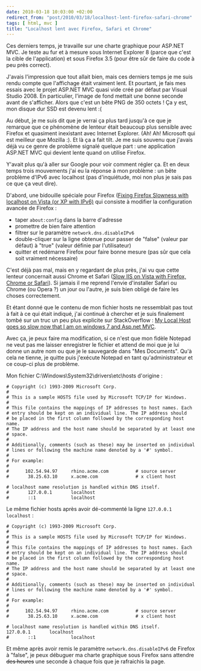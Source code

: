 ```yaml
---
date: 2010-03-18 10:03:00 +02:00
redirect_from: "post/2010/03/18/localhost-lent-firefox-safari-chrome"
tags: [ html, mvc ]
title: "Localhost lent avec Firefox, Safari et Chrome"
---
```


Ces derniers temps, je travaille sur une charte graphique pour ASP.NET MVC.
Je teste au fur et à mesure sous Internet Explorer 8 (parce que c'est la cible
de l'application) et sous Firefox 3.5 (pour être sûr de faire du code à peu
près correct).

J'avais l'impression que tout allait bien, mais ces derniers temps je me
suis rendu compte que l'affichage était vraiment lent. Et pourtant, je fais mes
essais avec le projet ASP.NET MVC quasi vide créé par défaut par Visual Studio
2008. En particulier, l'image de fond mettait une bonne seconde avant de
s'afficher. Alors que c'est un bête PNG de 350 octets ! Ça y est, mon
disque dur SSD est devenu lent :(

Au début, je me suis dit que je verrai ça plus tard jusqu'à ce que je
remarque que ce phénomène de lenteur était beaucoup plus sensible avec Firefox
et quasiment inexistant avec Internet Explorer. (Ah! Ah! Microsoft qui est
meilleur que Mozilla :). Et là ça a fait tilt. Je me suis souvenu que j'avais
déjà vu ce genre de problème signalé quelque part : une application
ASP.NET MVC qui devient lente quand on utilise Firefox.

Y'avait plus qu'à aller sur Google pour voir comment régler ça. Et en deux
temps trois mouvements j'ai eu la réponse à mon problème : un bête
problème d'IPv6 avec localhost (pas d'inquiétude, moi non plus je sais pas ce
que ça veut dire).

D'abord, une bidouille spéciale pour Firefox ([Fixing Firefox Slowness with localhost on Vista (or XP with
IPv6)](http://weblogs.asp.net/dwahlin/archive/2007/06/17/fixing-firefox-slowness-with-localhost-on-vista.aspx) qui consiste à modifier la configuration avancée de
Firefox :

* taper `about:config` dans la barre d'adresse
* promettre de bien faire attention
* filtrer sur le paramètre `network.dns.disableIPv6`
* double-cliquer sur la ligne obtenue pour passer de "false" (valeur par
défaut) à "true" (valeur définie par l'utilisateur)
* quitter et redémarre Firefox pour faire bonne mesure (pas sûr que cela soit
vraiment nécessaire)

C'est déjà pas mal, mais en y regardant de plus près, j'ai vu que cette
lenteur concernait aussi Chrome et Safari ([Slow IIS on Vista with Firefox, Chrome or Safari](http://codepolice.net/2009/02/19/slow-iis-on-vista-with-firefox-chrome-or-safari/)). Si jamais
il me reprend l'envie d'installer Safari ou Chrome (ou Opera ?) un jour ou
l'autre, je suis bien obligé de faire les choses correctement.

Et étant donné que le contenu de mon fichier hosts ne ressemblait pas tout à
fait à ce qui était indiqué, j'ai continué à chercher et je suis finalement
tombé sur un truc un peu plus explicite sur StackOverflow : [My Local Host goes so slow now that I am on windows 7 and Asp.net
MVC](http://stackoverflow.com/questions/1416128/my-local-host-goes-so-slow-now-that-i-am-on-windows-7-and-asp-net-mvc).

Avec ça, je peux faire ma modification, si ce n'est que mon fidèle Notepad
ne veut pas me laisser enregistrer le fichier et attend de moi que je lui donne
un autre nom ou que je le sauvegarde dans "Mes Documents". Qu'à cela ne tienne,
je quitte puis j'exécute Notepad en tant qu'administrateur et ce coup-ci plus
de problème.

Mon fichier C:\Windows\System32\drivers\etc\hosts d'origine :

```
# Copyright (c) 1993-2009 Microsoft Corp.
#
# This is a sample HOSTS file used by Microsoft TCP/IP for Windows.
#
# This file contains the mappings of IP addresses to host names. Each
# entry should be kept on an individual line. The IP address should
# be placed in the first column followed by the corresponding host name.
# The IP address and the host name should be separated by at least one
# space.
#
# Additionally, comments (such as these) may be inserted on individual
# lines or following the machine name denoted by a '#' symbol.
#
# For example:
#
#      102.54.94.97     rhino.acme.com          # source server
#       38.25.63.10     x.acme.com              # x client host

# localhost name resolution is handled within DNS itself.
#       127.0.0.1       localhost
#       ::1             localhost
```

Le même fichier hosts après avoir dé-commenté la ligne `127.0.0.1
localhost` :

```
# Copyright (c) 1993-2009 Microsoft Corp.
#
# This is a sample HOSTS file used by Microsoft TCP/IP for Windows.
#
# This file contains the mappings of IP addresses to host names. Each
# entry should be kept on an individual line. The IP address should
# be placed in the first column followed by the corresponding host name.
# The IP address and the host name should be separated by at least one
# space.
#
# Additionally, comments (such as these) may be inserted on individual
# lines or following the machine name denoted by a '#' symbol.
#
# For example:
#
#      102.54.94.97     rhino.acme.com          # source server
#       38.25.63.10     x.acme.com              # x client host

# localhost name resolution is handled within DNS itself.
127.0.0.1       localhost
#       ::1             localhost
```

Et même après avoir remis le paramètre `network.dns.disableIPv6`
de Firefox à "false", je peux débuguer ma charte graphique sous Firefox sans
attendre <s>des heures</s> une seconde à chaque fois que je rafraichis la
page.
